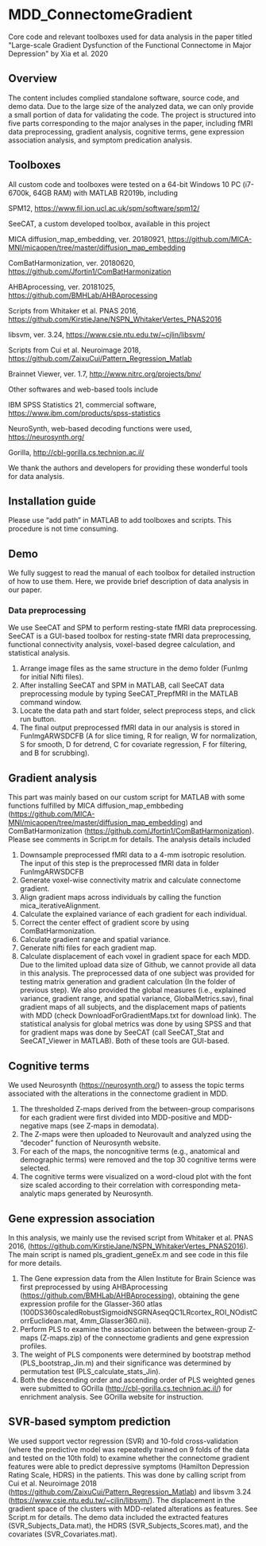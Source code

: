 # MDD_ConnectomeGradient
Core code and relevant toolboxes used for data analysis in the paper titled "Large-scale Gradient Dysfunction of the Functional Connectome in Major Depression" by Xia et al. 2020

## Overview
The content includes complied standalone software, source code, and demo data. Due to the large size of the analyzed data, we can only provide a small portion of data for validating the code. 
The project is structured into five parts corresponding to the major analyses in the paper, including fMRI data preprocessing, gradient analysis, cognitive terms, gene expression association analysis, and symptom predication analysis. 

## Toolboxes
All custom code and toolboxes were tested on a 64-bit Windows 10 PC (i7-6700k, 64GB RAM) with MATLAB R2019b, including

SPM12, https://www.fil.ion.ucl.ac.uk/spm/software/spm12/

SeeCAT, a custom developed toolbox, available in this project

MICA diffusion_map_embedding, ver. 20180921, https://github.com/MICA-MNI/micaopen/tree/master/diffusion_map_embedding

ComBatHarmonization, ver. 20180620, https://github.com/Jfortin1/ComBatHarmonization

AHBAprocessing, ver. 20181025, https://github.com/BMHLab/AHBAprocessing

Scripts from Whitaker et al. PNAS 2016, https://github.com/KirstieJane/NSPN_WhitakerVertes_PNAS2016

libsvm, ver. 3.24, https://www.csie.ntu.edu.tw/~cjlin/libsvm/

Scripts from Cui et al. Neuroimage 2018, https://github.com/ZaixuCui/Pattern_Regression_Matlab

Brainnet Viewer, ver. 1.7, http://www.nitrc.org/projects/bnv/

Other softwares and web-based tools include

IBM SPSS Statistics 21, commercial software, https://www.ibm.com/products/spss-statistics

NeuroSynth, web-based decoding functions were used, https://neurosynth.org/

Gorilla, http://cbl-gorilla.cs.technion.ac.il/

We thank the authors and developers for providing these wonderful tools for data analysis. 

## Installation guide
Please use “add path” in MATLAB to add toolboxes and scripts. This procedure is not time consuming. 

## Demo
We fully suggest to read the manual of each toolbox for detailed instruction of how to use them. Here, we provide brief description of data analysis in our paper. 

### Data preprocessing
We use SeeCAT and SPM to perform resting-state fMRI data preprocessing. SeeCAT is a GUI-based toolbox for resting-state fMRI data preprocessing, functional connectivity analysis, voxel-based degree calculation, and statistical analysis. 
1. Arrange image files as the same structure in the demo folder (FunImg for initial Nifti files).
2. After installing SeeCAT and SPM in MATLAB, call SeeCAT data preprocessing module by typing SeeCAT_PrepfMRI in the MATLAB command window.
3. Locate the data path and start folder, select preprocess steps, and click run button.
4. The final output preprocessed fMRI data in our analysis is stored in FunImgARWSDCFB (A for slice timing, R for realign, W for normalization, S for smooth, D for detrend, C for covariate regression, F for filtering, and B for scrubbing). 

## Gradient analysis
This part was mainly based on our custom script for MATLAB with some functions fulfilled by MICA diffusion_map_embbeding (https://github.com/MICA-MNI/micaopen/tree/master/diffusion_map_embedding) and ComBatHarmonization (https://github.com/Jfortin1/ComBatHarmonization). Please see comments in Script.m for details. The analysis details included
1. Downsample preprocessed fMRI data to a 4-mm isotropic resolution. The input of this step is the preprocessed fMRI data in folder FunImgARWSDCFB
2. Generate voxel-wise connectivity matrix and calculate connectome gradient.
3. Align gradient maps across individuals by calling the function mica_iterativeAlignment.
4. Calculate the explained variance of each gradient for each individual. 
5. Correct the center effect of gradient score by using ComBatHarmonization.
6. Calculate gradient range and spatial variance.
7. Generate nifti files for each gradient map.
8. Calculate displacement of each voxel in gradient space for each MDD. 
Due to the limited upload data size of Github, we cannot provide all data in this analysis. The preprocessed data of one subject was provided for testing matrix generation and gradient calculation (In the folder of previous step). We also provided the global measures (i.e., explained variance, gradient range, and spatial variance, GlobalMetrics.sav), final gradient maps of all subjects, and the displacement maps of patients with MDD (check DownloadForGradientMaps.txt for download link). The statistical analysis for global metrics was done by using SPSS and that for gradient maps was done by SeeCAT (call SeeCAT_Stat and SeeCAT_Viewer in MATLAB). Both of these tools are GUI-based. 

## Cognitive terms
We used Neurosynth (https://neurosynth.org/) to assess the topic terms associated with the alterations in the connectome gradient in MDD. 
1. The thresholded Z-maps derived from the between-group comparisons for each gradient were first divided into MDD-positive and MDD-negative maps (see Z-maps in demodata). 
2. The Z-maps were then uploaded to Neurovault and analyzed using the “decoder” function of Neurosynth website. 
3. For each of the maps, the noncognitive terms (e.g., anatomical and demographic terms) were removed and the top 30 cognitive terms were selected. 
4. The cognitive terms were visualized on a word-cloud plot with the font size scaled according to their correlation with corresponding meta-analytic maps generated by Neurosynth.

## Gene expression association
In this analysis, we mainly use the revised script from Whitaker et al. PNAS 2016, (https://github.com/KirstieJane/NSPN_WhitakerVertes_PNAS2016). The main script is named pls_gradient_geneEx.m and see code in this file for more details. 
1. The Gene expression data from the Allen Institute for Brain Science was first preprocessed by using AHBAprocessing (https://github.com/BMHLab/AHBAprocessing), obtaining the gene expression profile for the Glasser-360 atlas (100DS360scaledRobustSigmoidNSGRNAseqQC1LRcortex_ROI_NOdistCorrEuclidean.mat, 4mm_Glasser360.nii).
2. Perform PLS to examine the association between the between-group Z-maps (Z-maps.zip) of the connectome gradients and gene expression profiles. 
3. The weight of PLS components were determined by bootstrap method (PLS_bootstrap_Jin.m) and their significance was determined by permutation test (PLS_calculate_stats_Jin). 
4. Both the descending order and ascending order of PLS weighted genes were submitted to GOrilla (http://cbl-gorilla.cs.technion.ac.il/) for enrichment analysis. See GOrilla website for instruction. 

## SVR-based symptom prediction
We used support vector regression (SVR) and 10-fold cross-validation (where the predictive model was repeatedly trained on 9 folds of the data and tested on the 10th fold) to examine whether the connectome gradient features were able to predict depressive symptoms (Hamilton Depression Rating Scale, HDRS) in the patients. This was done by calling script from Cui et al. Neuroimage 2018 (https://github.com/ZaixuCui/Pattern_Regression_Matlab) and libsvm 3.24 (https://www.csie.ntu.edu.tw/~cjlin/libsvm/). The displacement in the gradient space of the clusters with MDD-related alterations as features. See Script.m for details. The demo data included the extracted features (SVR_Subjects_Data.mat), the HDRS (SVR_Subjects_Scores.mat), and the covariates (SVR_Covariates.mat).
